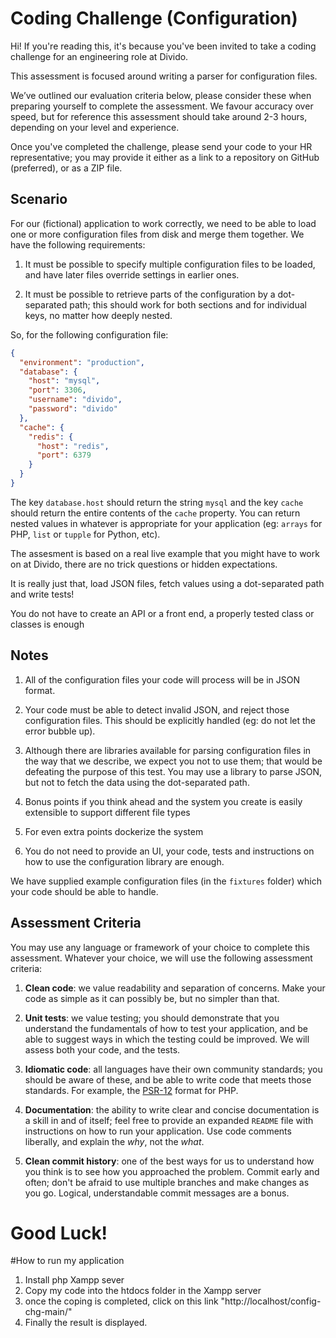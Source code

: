 # Coding Challenge (Configuration)
Hi! If you're reading this, it's because you've been invited to take 
a coding challenge for an engineering role at Divido.

This assessment is focused around writing a parser for configuration 
files.

We’ve outlined our evaluation criteria below, please consider these when 
preparing yourself to complete the assessment. We favour accuracy over 
speed, but for reference this assessment should take around 2-3 hours, 
depending on your level and experience. 

Once you've completed the challenge, please send your code to your HR 
representative; you may provide it either as a link to a repository on 
GitHub (preferred), or as a ZIP file.


## Scenario

For our (fictional) application to work correctly, we need to
be able to load one or more configuration files from disk and
merge them together. We have the following requirements:

1. It must be possible to specify multiple configuration files
   to be loaded, and have later files override settings
   in earlier ones.

2. It must be possible to retrieve parts of the configuration
   by a dot-separated path; this should work for both sections
   and for individual keys, no matter how deeply nested.
   
So, for the following configuration file:
```json
{
  "environment": "production",
  "database": {
    "host": "mysql",
    "port": 3306,
    "username": "divido",
    "password": "divido"
  },
  "cache": {
    "redis": {
      "host": "redis",
      "port": 6379
    }
  }
}
```

The key `database.host` should return the string `mysql` and the key `cache` should return the entire contents of the `cache` property.
You can return nested values in whatever is appropriate for your application (eg: `arrays` for PHP, `list` or `tupple` for Python, etc).


The assesment is based on a real live example that you might have to work on at Divido, there are no trick questions or hidden expectations.

It is really just that, load JSON files, fetch values using a dot-separated path and write tests!

You do not have to create an API or a front end, a properly tested class or classes is enough

## Notes

1. All of the configuration files your code will process will
   be in JSON format.

2. Your code must be able to detect invalid JSON, and reject
   those configuration files. This should be explicitly handled
   (eg: do not let the error bubble up).

3. Although there are libraries available for parsing configuration
   files in the way that we describe, we expect you not to use them;
   that would be defeating the purpose of this test. You may use a
   library to parse JSON, but not to fetch the data using the
   dot-separated path.

4. Bonus points if you think ahead and the system you create is easily extensible to support different file types

5. For even extra points dockerize the system 

7. You do not need to provide an UI, your code, tests and instructions
   on how to use the configuration library are enough.

We have supplied example configuration files (in the `fixtures`
folder) which your code should be able to handle.

## Assessment Criteria

You may use any language or framework of your choice to complete this
assessment. Whatever your choice, we will use the following assessment
criteria:

1. **Clean code**: we value readability and separation of concerns. Make
   your code as simple as it can possibly be, but no simpler than that.

2. **Unit tests**: we value testing; you should demonstrate that you
   understand the fundamentals of how to test your application, and be
   able to suggest ways in which the testing could be improved. We will
   assess both your code, and the tests.

3. **Idiomatic code**: all languages have their own community standards;
   you should be aware of these, and be able to write code that meets those
   standards. For example, the [PSR-12](https://www.php-fig.org/psr/psr-12/) format for PHP.

4. **Documentation**: the ability to write clear and concise documentation
   is a skill in and of itself; feel free to provide an expanded `README`
   file with instructions on how to run your application. Use code comments
   liberally, and explain the _why_, not the _what_.

5. **Clean commit history**: one of the best ways for us to understand how
   you think is to see how you approached the problem. Commit early and often;
   don't be afraid to use multiple branches and make changes as you go.
   Logical, understandable commit messages are a bonus.

# Good Luck!

#How to run my application
1. Install php  Xampp sever
2. Copy my code into the htdocs folder in the Xampp server
3. once the coping is completed, click on this link "http://localhost/config-chg-main/"
4. Finally the result is displayed.